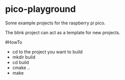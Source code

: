 # pico-playground

Some example projects for the raspberry pi pico.

The blink project can act as a template for new projects.

#HowTo

* cd to the project you want to build
* mkdir build
* cd build
* cmake ..
* make

